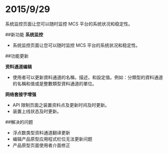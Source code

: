 # 2015/9/29

系统监控页面让您可以随时监控 MCS 平台的系统状况和稳定性。

##新功能
**系统监控**
* 系统监控页面让您可以随时监控 MCS 平台的系统状况和稳定性。

##功能更新

**资料通道编辑**

* 使用者可以更新資料通道的名稱，描述，和設定值。例如：分類型的資料通道的名稱和值或是整數類型資料通道的單位。

**网络套接字增强**
* API 限制页面之装置资料点及更新时间及时更新。
* 装置上线状态及时更新。


##解决的问题
* 浮点数类型资料通道翻译更新
* 编辑产品原型应用程式栏位无法更新问题
* 产品原型页面使用者介面修正

